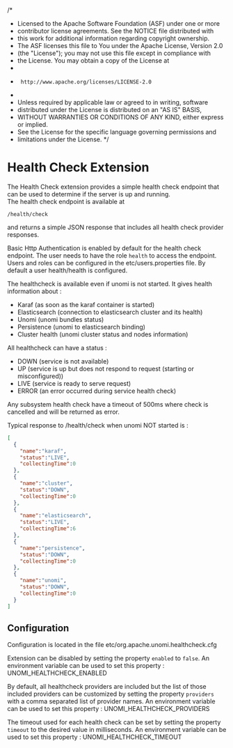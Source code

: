 /*
* Licensed to the Apache Software Foundation (ASF) under one or more
* contributor license agreements.  See the NOTICE file distributed with
* this work for additional information regarding copyright ownership.
* The ASF licenses this file to You under the Apache License, Version 2.0
* (the "License"); you may not use this file except in compliance with
* the License.  You may obtain a copy of the License at
*
*      http://www.apache.org/licenses/LICENSE-2.0
*
* Unless required by applicable law or agreed to in writing, software
* distributed under the License is distributed on an "AS IS" BASIS,
* WITHOUT WARRANTIES OR CONDITIONS OF ANY KIND, either express or implied.
* See the License for the specific language governing permissions and
* limitations under the License.
  */

# Health Check Extension

The Health Check extension provides a simple health check endpoint that can be used to determine if the server is up and running.  
The health check endpoint is available at 

```
/health/check
``` 
and returns a simple JSON response that includes all health check provider responses.  

Basic Http Authentication is enabled by default for the health check endpoint. The user needs to have the role `health` to access the endpoint. Users and roles can be configured in the etc/users.properties file. By default a user health/health is configured. 

The healthcheck is available even if unomi is not started. It gives health information about :   
  - Karaf (as soon as the karaf container is started)
  - Elasticsearch (connection to elasticsearch cluster and its health)
  - Unomi (unomi bundles status)
  - Persistence (unomi to elasticsearch binding)
  - Cluster health (unomi cluster status and nodes information)

All healthcheck can have a status :
  - DOWN (service is not available)
  - UP (service is up but does not respond to request (starting or misconfigured))
  - LIVE (service is ready to serve request)
  - ERROR (an error occurred during service health check)

Any subsystem health check have a timeout of 500ms where check is cancelled and will be returned as error.

Typical response to /health/check when unomi NOT started is : 

```json 
[
  {
    "name":"karaf",
    "status":"LIVE",
    "collectingTime":0
  },
  {
    "name":"cluster",
    "status":"DOWN",
    "collectingTime":0
  },
  {
    "name":"elasticsearch",
    "status":"LIVE",
    "collectingTime":6
  },
  {
    "name":"persistence",
    "status":"DOWN",
    "collectingTime":0
  },
  {
    "name":"unomi",
    "status":"DOWN",
    "collectingTime":0
  }
]
```

## Configuration

Configuration is located in the file etc/org.apache.unomi.healthcheck.cfg

Extension can be disabled by setting the property `enabled` to `false`. An environment variable can be used to set this property : UNOMI_HEALTHCHECK_ENABLED

By default, all healthcheck providers are included but the list of those included providers can be customized by setting the property `providers` with a comma separated list of provider names. An environment variable can be used to set this property : UNOMI_HEALTHCHECK_PROVIDERS

The timeout used for each health check can be set by setting the property `timeout` to the desired value in milliseconds. An environment variable can be used to set this property : UNOMI_HEALTHCHECK_TIMEOUT 
